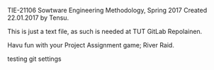 TIE-21106 Sowtware Engineering Methodology, Spring 2017 
Created 22.01.2017 by Tensu. 

This is just a text file, as such is needed at TUT GitLab Repolainen. 

Havu fun with your Project Assignment game; River Raid. 

testing git settings


